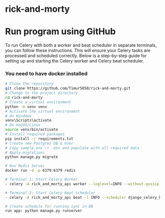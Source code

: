﻿# rick-and-morty

# Run program using GitHub
To run Celery with both a worker and beat scheduler in separate terminals, you can follow these instructions. This will ensure your Celery tasks are processed and scheduled correctly. Below is a step-by-step guide for setting up and starting the Celery worker and Celery beat scheduler.
### You need to have docker installed

```sh
# Clone the repository
git clone https://github.com/Timur5050/rick-and-morty.git
# Change to the project directory
cd rick-and-morty
# Create a virtual environment
python -m venv venv
# Activate the virtual environment
# On Windows
venv\Scripts\activate
# On macOS/Linux
source venv/bin/activate
# Install required packages
pip install -r requirements.txt
# Create new Postgres DB & User
# Copy sample.env -> .env and populate with all required data 
# Apply migrations
python manage.py migrate

# Run Redis Server
docker run -d -p 6379:6379 redis

# Terminal 1: Start Celery Worker
- celery -A rick_and_morty_api worker --loglevel=INFO --without-gossip --without-mingle --without-heartbeat -Ofair --pool=solo

# Terminal 2: Start Celery Beat Scheduler
- celery -A rick_and_morty_api beat -l INFO --scheduler django_celery_beat.schedulers:DatabaseScheduler

# Create schedule for running sync in DB
run app: python manage.py runserver
```
